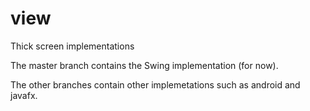 view
====

Thick screen implementations

The master branch contains the Swing implementation (for now).

The other branches contain other implemetations such as android and javafx.